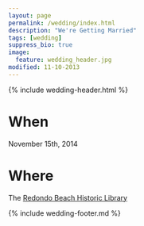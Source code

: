 ```yaml
---
layout: page
permalink: /wedding/index.html
description: "We're Getting Married"
tags: [wedding]
suppress_bio: true
image:
  feature: wedding_header.jpg
modified: 11-10-2013
---
```


{% include wedding-header.html %}

# When

November 15th, 2014

# Where

The [Redondo Beach Historic Library](http://www.rbhistoriclibrary.com/)

{% include wedding-footer.md %}
